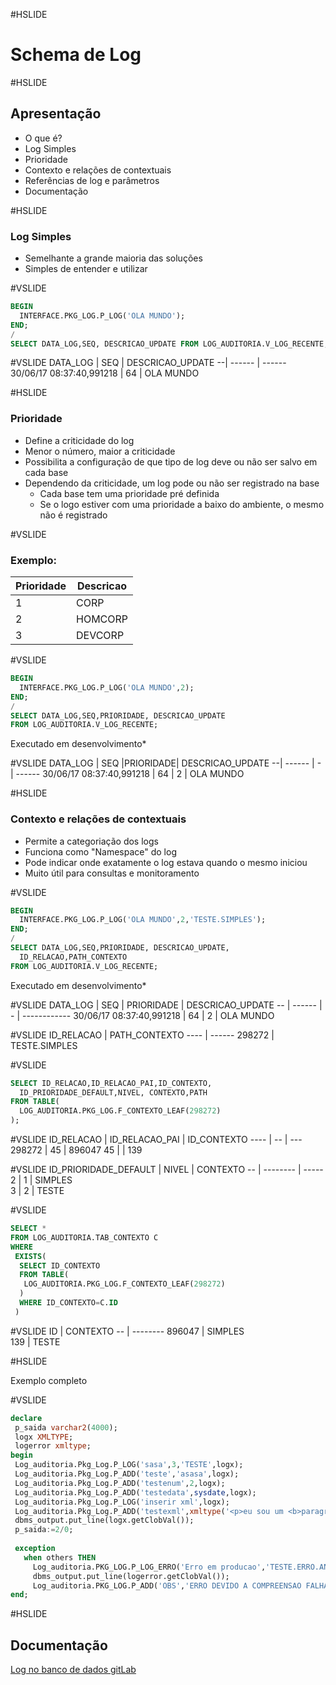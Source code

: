 #HSLIDE
# Schema de Log

#HSLIDE
## Apresentação
- O que é?
- Log Simples
- Prioridade
- Contexto e relações de contextuais
- Referências de log e parâmetros
- Documentação

#HSLIDE
### Log Simples
- Semelhante a grande maioria das soluções
- Simples de entender e utilizar

#VSLIDE
``` SQL
BEGIN
  INTERFACE.PKG_LOG.P_LOG('OLA MUNDO');
END;
/
SELECT DATA_LOG,SEQ, DESCRICAO_UPDATE FROM LOG_AUDITORIA.V_LOG_RECENTE;
```
#VSLIDE
DATA_LOG | SEQ | DESCRICAO_UPDATE
--| ------ | ------
30/06/17 08:37:40,991218 | 64  |  OLA MUNDO

#HSLIDE
### Prioridade
- Define a criticidade do log
- Menor o número, maior a criticidade
- Possibilita a configuração de que tipo de log deve ou não ser salvo em cada base
- Dependendo da criticidade, um log pode ou não ser registrado na base
   - Cada base tem uma prioridade pré definida
   - Se o logo estiver com uma prioridade a baixo do ambiente, o mesmo não é registrado

#VSLIDE
### Exemplo:
Prioridade | Descricao
--| -----
1 | CORP
2 | HOMCORP
3 | DEVCORP

#VSLIDE
``` SQL
BEGIN
  INTERFACE.PKG_LOG.P_LOG('OLA MUNDO',2);
END;
/
SELECT DATA_LOG,SEQ,PRIORIDADE, DESCRICAO_UPDATE
FROM LOG_AUDITORIA.V_LOG_RECENTE;
```
Executado em desenvolvimento*

#VSLIDE
DATA_LOG | SEQ |PRIORIDADE| DESCRICAO_UPDATE
--| ------ | - | ------
30/06/17 08:37:40,991218 | 64 | 2 |  OLA MUNDO


#HSLIDE
### Contexto e relações de contextuais
- Permite a categoriação dos logs
- Funciona como "Namespace" do log
- Pode indicar onde exatamente o log estava quando o mesmo iniciou
- Muito útil para consultas e monitoramento

#VSLIDE
``` SQL
BEGIN
  INTERFACE.PKG_LOG.P_LOG('OLA MUNDO',2,'TESTE.SIMPLES');
END;
/
SELECT DATA_LOG,SEQ,PRIORIDADE, DESCRICAO_UPDATE,
  ID_RELACAO,PATH_CONTEXTO
FROM LOG_AUDITORIA.V_LOG_RECENTE;
```
Executado em desenvolvimento*

#VSLIDE
DATA_LOG | SEQ | PRIORIDADE | DESCRICAO_UPDATE
-- | ------ | - | ------------
30/06/17 08:37:40,991218 | 64 | 2 |  OLA MUNDO

#VSLIDE
ID_RELACAO | PATH_CONTEXTO
 ---- | ------
298272 | TESTE.SIMPLES


#VSLIDE
``` SQL
SELECT ID_RELACAO,ID_RELACAO_PAI,ID_CONTEXTO,
  ID_PRIORIDADE_DEFAULT,NIVEL, CONTEXTO,PATH
FROM TABLE(
  LOG_AUDITORIA.PKG_LOG.F_CONTEXTO_LEAF(298272)
);
```

#VSLIDE
ID_RELACAO | ID_RELACAO_PAI | ID_CONTEXTO
---- | -- | ---
298272 | 45 | 896047
45 |  | 139

#VSLIDE
ID_PRIORIDADE_DEFAULT | NIVEL | CONTEXTO 
-- | -------- | ----- 
2 | 1 | SIMPLES  
3 | 2 | TESTE  

#VSLIDE
``` SQL
SELECT * 
FROM LOG_AUDITORIA.TAB_CONTEXTO C 
WHERE
 EXISTS(
  SELECT ID_CONTEXTO 
  FROM TABLE(
   LOG_AUDITORIA.PKG_LOG.F_CONTEXTO_LEAF(298272)
  )
  WHERE ID_CONTEXTO=C.ID
 )
```
#VSLIDE
ID |  CONTEXTO 
-- | -------- 
896047 | SIMPLES  
139 | TESTE  

#HSLIDE

Exemplo completo

#VSLIDE
``` sql
declare
 p_saida varchar2(4000);
 logx XMLTYPE;
 logerror xmltype;
begin
 Log_auditoria.Pkg_Log.P_LOG('sasa',3,'TESTE',logx);
 Log_auditoria.Pkg_Log.P_ADD('teste','asasa',logx);
 Log_auditoria.Pkg_Log.P_ADD('testenum',2,logx);
 Log_auditoria.Pkg_Log.P_ADD('testedata',sysdate,logx);
 Log_auditoria.Pkg_Log.P_LOG('inserir xml',logx);
 Log_auditoria.Pkg_Log.P_ADD('testexml',xmltype('<p>eu sou um <b>paragrafo</b> html</p>'),logx);
 dbms_output.put_line(logx.getClobVal());
 p_saida:=2/0;
 
 exception
   when others THEN
     Log_auditoria.PKG_LOG.P_LOG_ERRO('Erro em producao','TESTE.ERRO.ANONYMOUS',logx,logerror);
     dbms_output.put_line(logerror.getClobVal());
     Log_auditoria.PKG_LOG.P_ADD('OBS','ERRO DEVIDO A COMPREENSAO FALHA DA MATEMATICA',logerror);
end;
```

#HSLIDE
## Documentação
[Log no banco de dados gitLab](http://x-oc-config.sefa.pa.gov.br/gitlab/sefa/tutoriais/wikis/usando-schema-de-log-no-banco)